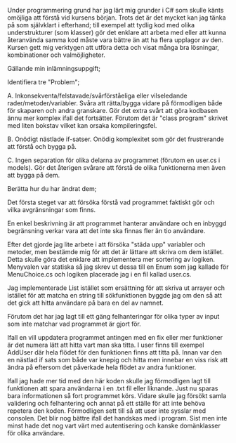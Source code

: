Under programmering grund har jag lärt mig grunder i C# som skulle känts omöjliga att förstå vid kursens början. Trots det är det mycket kan jag tänka på som självklart i efterhand; till exempel att tydlig kod med olika understrukturer (som klasser) gör det enklare att arbeta med eller att kunna återanvända samma kod måste vara bättre än att ha flera upplagor av den.
Kursen gett mig verktygen att utföra detta och visat många bra lösningar, kombinationer och valmöjligheter.


Gällande min inlämningsuppgift; 

Identifiera tre "Problem";


A. Inkonsekventa/felstavade/svårförståeliga eller vilseledande rader/metoder/variabler. Svåra att rätta/bygga vidare på förmodligen både för skaparen och andra granskare. Gör det extra svårt att göra kodbasen ännu mer komplex ifall det fortsätter. Förutom det är "class program" skrivet med liten bokstav vilket kan orsaka kompileringsfel.


B. Onödigt nästlade if-satser. Onödig komplexitet som gör det frustrerande att förstå och bygga på.


C. Ingen separation för olika delarna av programmet (förutom en user.cs i models). Gör det återigen svårare att förstå de olika funktionerna men även att bygga på dem.


Berätta hur du har ändrat dem;

Det första steget var att försöka förstå vad programmet faktiskt gör och vilka avgränsningar som finns. 

En enkel beskrivning är att programmet hanterar användare och en inbyggd begränsning verkar vara att det inte ska finnas fler än tio användare.



Efter det gjorde jag lite arbete i att försöka "städa upp" variabler och metoder, men bestämde mig för att det är lättare att skriva om dem istället. Detta skulle göra det enklare att implementera mer sortering av logiken. Menyvalen var statiska så jag skrev ut dessa till en Enum som jag kallade för MenuChoice.cs och logiken placerade jag i en fil kallad user.cs.


Jag implementerade List istället som ersättning för att skriva ut arrayer och istället för att matcha en string till sökfunktionen  byggde jag om den så att det gick att hitta användare på bara en del av namnet.

Förutom det har jag lagt till ett gäng felhanteringar för olika typer av input som inte matchar vad programmet är gjort för. 


Ifall en vill uppdatera programmet antingen med en fix eller mer funktioner är det numera lätt att hitta vart man ska titta. I user finns till exempel AddUser där hela flödet för den funktionen finns att titta på. Innan var den en nästlad if sats som både var knepig och hitta men innebar en viss risk att ändra på eftersom det påverkade hela flödet av andra funktioner.



Ifall jag hade mer tid med den här koden skulle jag förmodligen lagt till funktionen att spara användarna i en .txt fil eller liknande. Just nu sparas bara informationen så fort programmet körs. Vidare skulle jag försökt samla validering och felhantering och annat på ett ställe för att inte behöva repetera den koden. Förmodligen sett till så att user inte sysslar med consolen. Det blir nog bättre ifall det handskas med i program. Sist men inte minst hade det nog vart värt med autentisering och kanske domänklasser för olika användare. 

